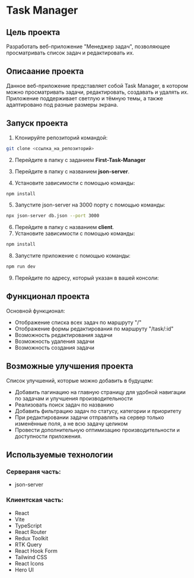 # Task Manager

## Цель проекта

Разработать веб-приложение "Менеджер задач", позволяющее
просматривать список задач и редактировать их.

## Описаание проекта

Данное веб-приложение представляет собой Task Manager, в котором можно просматривать задачи, редактировать, создавать и удалять их.
Приложение поддерживает светлую и тёмную темы, а также адаптировано под разные размеры экрана.

## Запуск проекта

1. Клонируйте репозиторий командой:

```sh
git clone <ссылка_на_репозиторий>
```

2. Перейдите в папку с заданием **First-Task-Manager**

3. Перейдите в папку с названием **json-server**.
4. Установите зависимости с помощью команды:

```sh
npm install
```

5. Запустите json-server на 3000 порту с помощью команды:

```sh
npx json-server db.json --port 3000
```

6. Перейдите в папку с названием **client**.
7. Установите зависимости с помощью команды:

```sh
npm install
```

8. Запустите приложение с помощью команды:

```sh
npm run dev
```

9. Перейдите по адресу, который указан в вашей консоли:

## Функционал проекта

Основной функционал:

- Отображение списка всех задач по маршруту "/"
- Отображение формы редактирования по маршруту "/task/:id"
- Возможность редактирования задачи
- Возможность удаления задачи
- Возможность создания задачи

## Возможные улучшения проекта

Список улучшений, которые можно добавить в будущем:

- Добавить пагинацию на главную страницу для удобной навигации по задачам и улучшения производительности
- Реализовать поиск задач по названию
- Добавить фильтрацию задач по статусу, категории и приоритету
- При редактировании задачи отправлять на сервер только изменённые поля, а не всю задачу целиком
- Провести дополнительную оптимизацию производительности и доступности приложения.

## Используемые технологии

### Сервераня часть:

- json-server

### Клиентская часть:

- React
- Vite
- TypeScript
- React Router
- Redux Toolkit
- RTK Query
- React Hook Form
- Tailwind CSS
- React Icons
- Hero UI
